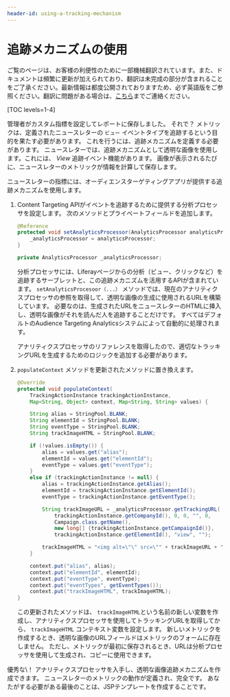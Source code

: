 ```yaml
---
header-id: using-a-tracking-mechanism
---
```


# 追跡メカニズムの使用

<p class="alert alert-info"><span class="wysiwyg-color-blue120">ご覧のページは、お客様の利便性のために一部機械翻訳されています。また、ドキュメントは頻繁に更新が加えられており、翻訳は未完成の部分が含まれることをご了承ください。最新情報は都度公開されておりますため、必ず英語版をご参照ください。翻訳に問題がある場合は、<a href="mailto:support-content-jp@liferay.com">こちら</a>までご連絡ください。</span></p>

[TOC levels=1-4]

管理者がカスタム指標を設定してレポートに保存しました。 それで？ メトリックは、定義されたニュースレターの `ビュー` イベントタイプを追跡するという目的を果たす必要があります。 これを行うには、追跡メカニズムを定義する必要があります。 ニュースレターでは、追跡メカニズムとして透明な画像を使用します。これには、 *View* 追跡イベント機能があります。 画像が表示されるたびに、ニュースレターのメトリックが情報を計算して保存します。

ニュースレターの指標には、オーディエンスターゲティングアプリが提供する追跡メカニズムを使用します。

1.  Content Targeting APIがイベントを追跡するために提供する分析プロセッサを設定します。 次のメソッドとプライベートフィールドを追加します。

    ``` java
    @Reference
    protected void setAnalyticsProcessor(AnalyticsProcessor analyticsProcessor) {
        _analyticsProcessor = analyticsProcessor;
    }

    private AnalyticsProcessor _analyticsProcessor;
    ```

    分析プロセッサには、Liferayページからの分析（ビュー、クリックなど）を追跡するサーブレットと、この追跡メカニズムを活用するAPIが含まれています。 `setAnalyticsProcesoor（...）` メソッドでは、現在のアナリティクスプロセッサの参照を取得して、透明な画像の生成に使用されるURLを構築しています。 必要なのは、生成されたURLをニュースレターのHTMLに挿入し、透明な画像がそれを読んだ人を追跡することだけです。 すべてはデフォルトのAudience Targeting Analyticsシステムによって自動的に処理されます。

    アナリティクスプロセッサのリファレンスを取得したので、適切なトラッキングURLを生成するためのロジックを追加する必要があります。

2.  `populateContext` メソッドを更新されたメソッドに置き換えます。

    ``` java
    @Override
    protected void populateContext(
        TrackingActionInstance trackingActionInstance,
        Map<String, Object> context, Map<String, String> values) {

        String alias = StringPool.BLANK;
        String elementId = StringPool.BLANK;
        String eventType = StringPool.BLANK;
        String trackImageHTML = StringPool.BLANK;

        if (!values.isEmpty()) {
            alias = values.get("alias");
            elementId = values.get("elementId");
            eventType = values.get("eventType");
        }
        else if (trackingActionInstance != null) {
            alias = trackingActionInstance.getAlias();
            elementId = trackingActionInstance.getElementId();
            eventType = trackingActionInstance.getEventType();

            String trackImageURL = _analyticsProcessor.getTrackingURL(
                trackingActionInstance.getCompanyId(), 0, 0, "", 0,
                Campaign.class.getName(),
                new long[] {trackingActionInstance.getCampaignId()},
                trackingActionInstance.getElementId(), "view", "");

            trackImageHTML = "<img alt=\"\" src=\"" + trackImageURL + "\" />";
        }

        context.put("alias", alias);
        context.put("elementId", elementId);
        context.put("eventType", eventType);
        context.put("eventTypes", getEventTypes());
        context.put("trackImageHTML", trackImageHTML);
    }
    ```

    この更新されたメソッドは、 `trackImageHTML`という名前の新しい変数を作成し、アナリティクスプロセッサを使用してトラッキングURLを取得してから、 `trackImageHTML` コンテキスト変数を設定します。 新しいメトリックを作成するとき、透明な画像のURLフィールドはメトリックのフォームに存在しません。 ただし、メトリックが最初に保存されるとき、URLは分析プロセッサを使用して生成され、コピーに使用できます。

優秀な\！ アナリティクスプロセッサを入手し、透明な画像追跡メカニズムを作成できます。 ニュースレターのメトリックの動作が定義され、完全です。 あなたがする必要がある最後のことは、JSPテンプレートを作成することです。
